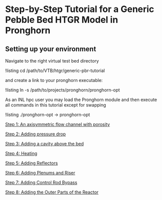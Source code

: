 # Step-by-Step Tutorial for a Generic Pebble Bed HTGR Model in Pronghorn

## Setting up your environment

Navigate to the right virtual test bed directory

!listing
cd /path/to/VTB/htgr/generic-pbr-tutorial

and create a link to your pronghorn executable:

!listing
ln -s /path/to/projects/pronghorn/pronghorn-opt

As an INL hpc user you may load the Pronghorn module and then
execute all commands in this tutorial except for swapping

!listing
./pronghorn-opt -> pronghorn-opt

[Step 1: An axisymmetric flow channel with porosity](generic-pbr-tutorial/step1.md)

[Step 2: Adding pressure drop](generic-pbr-tutorial/step2.md)

[Step 3: Adding a cavity above the bed](generic-pbr-tutorial/step3.md)

[Step 4: Heating](generic-pbr-tutorial/step4.md)

[Step 5: Adding Reflectors](generic-pbr-tutorial/step5.md)

[Step 6: Adding Plenums and Riser](generic-pbr-tutorial/step6.md)

[Step 7: Adding Control Rod Bypass](generic-pbr-tutorial/step7.md)

[Step 8: Adding the Outer Parts of the Reactor](generic-pbr-tutorial/step8.md)